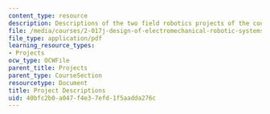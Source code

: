 ```yaml
---
content_type: resource
description: Descriptions of the two field robotics projects of the course.
file: /media/courses/2-017j-design-of-electromechanical-robotic-systems-fall-2009/40bfc2b0a047f4e37efd1f5aadda276c_MIT2_017JF09_options.pdf
file_type: application/pdf
learning_resource_types:
- Projects
ocw_type: OCWFile
parent_title: Projects
parent_type: CourseSection
resourcetype: Document
title: Project Descriptions
uid: 40bfc2b0-a047-f4e3-7efd-1f5aadda276c
---
```


